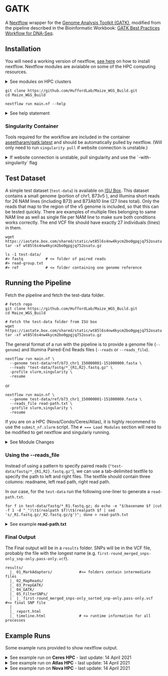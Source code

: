 # GATK


A [Nextflow](https://www.nextflow.io/) wrapper for the [Genome Analysis Toolkit (GATK)](https://gatk.broadinstitute.org/hc/en-us), modified from the pipeline described in the Bioinformatic Workbook: [GATK Best Practices Workflow for DNA-Seq](https://bioinformaticsworkbook.org/dataAnalysis/VariantCalling/gatk-dnaseq-best-practices-workflow.html#gsc.tab=0).

## Installation

You will need a working version of nextflow, [see here](https://www.nextflow.io/docs/latest/getstarted.html#requirements) on how to install nextflow. Nextflow modules are avialable on some of the HPC computing resources.

<details><summary>See modules on HPC clusters</summary>

```
# === Nova
module load gcc/7.3.0-xegsmw4 nextflow
module load singularity
NEXTFLOW=nextflow

# === Condo
module load gcc/7.3.0-xegsmw4 nextflow
module load singularity
NEXTFLOW=nextflow

# === Ceres
module load nextflow
# singularity already available, no need for module
NEXTFLOW=nextflow

# === Atlas (will need a local install of nextflow and will need the --account "projectname" flag)
module load singularity
NEXTFLOW=/project/isu_gif_vrsc/programs/nextflow
```

</details>

```
git clone https://github.com/HuffordLab/Maize_WGS_Build.git
cd Maize_WGS_Build

nextflow run main.nf --help
```

<details><summary>See help statement</summary>

```
N E X T F L O W  ~  version 20.10.0
Launching `main.nf` [big_kare] - revision: ca139b5b5f
Usage:
   The typical command for running the pipeline is as follows:
   nextflow run main.nf --genome GENOME.fasta --reads "*_{R1,R2}.fastq.gz" -profile slurm,singularity
   nextflow run main.nf --genome GENOME.fasta --reads_file READ_PATHS.txt -profile slurm,singularity

   Mandatory arguments:
    --genome                Genome fasta file, against which reads will be mapped to find SNPs
    --reads                 Paired-end reads in fastq.gz format, will need to specify glob (e.g. "*_{R1,R2}.fastq.gz")
    or
    --genome                Genome fasta file, against which reads will be mapped to find SNPs
    --reads_file            Text file (tab delimited) with three columns [readname left_fastq.gz right_fastq.gz]. Will need full path for files.

   Optional configuration arguments:
    -profile                Configuration profile to use. Can use multiple (comma separated)
                            Available: local, slurm, singularity, docker [default:local]
    --singularity_img       Singularity image if [-profile singularity] is set [default:'shub://aseetharam/gatk:latest']
    --docker_img            Docker image if [-profile docker] is set [default:'j23414/gatk4']
    --gatk_app              Link to gatk executable [default: 'gatk']
    --bwamem2_app           Link to bwamem2 executable [default: 'bwa-mem2']
    --samtools_app          Link to samtools executable [default: 'samtools']
    --bedtools_app          Link to bedtools executable [default: 'bedtools']
    --datamash_app          Link to datamash executable [default: 'datamash']
    --vcftools_app          Link to vcftools executable [default: 'vcftools']

   Optional other arguments:
    --threads               Threads per process [default:4 for local, 16 for slurm]
    --window                Window size passed to bedtools for gatk [default:100000]
    --queueSize             Maximum jobs to submit to slurm [default:20]
    --account               HPC account name for slurm sbatch, atlas and ceres requires this
    --help
```

</details>

### Singularity Container

Tools required for the workflow are included in the container [aseetharam/gatk:latest](https://github.com/aseetharam/gatk) and should be automatically pulled by nextflow. (Will only need to run `singularity pull` if website connection is unstable.)

<details><summary>If website connection is unstable, pull singularity and use the `-with-singularity` flag</summary>

#### To pull the image

```
singularity pull --name gatk.sif shub://aseetharam/gatk:latest
```

#### Link image to Nextflow using the `-with-singularity` flag.

```
nextflow run main.nf \
  --genome "test-data/ref/b73_chr1_150000001-151000000.fasta" \
  --reads "test-data/fastq/*_{R1,R2}.fastq.gz" \
  -profile slurm \
  -with-singularity gatk.sif
```

</details>

## Test Dataset

A simple test dataset (`test-data`) is available on [ISU Box](https://iastate.app.box.com/v/gatk-test-data). This dataset contains a small genome (portion of chr1, B73v5 ), and Illumina short reads for 26 NAM lines (including B73) and B73Ab10 line (27 lines total).
Only the reads that map to the region of the v5 genome is included, so that this can be tested quickly.
There are examples of multiple files belonging to same NAM line as well as single file per NAM line to make sure both conditions works correctly.
The end VCF file should have exactly 27 individuals (lines) in them.

```
wget https://iastate.box.com/shared/static/wt85l6s4nw4kycm2bo0gpgjq752osatu.gz
tar -xf wt85l6s4nw4kycm2bo0gpgjq752osatu.gz

ls -1 test-data/
#> fastq          # <= folder of paired reads
#> read-group.txt
#> ref            # <= folder containing one genome reference
```

## Running the Pipeline

Fetch the pipeline and fetch the test-data folder.

```
# Fetch repo
git clone https://github.com/HuffordLab/Maize_WGS_Build.git
cd Maize_WGS_Build

# Fetch the test-data folder from ISU box
wget https://iastate.box.com/shared/static/wt85l6s4nw4kycm2bo0gpgjq752osatu.gz
tar -xf wt85l6s4nw4kycm2bo0gpgjq752osatu.gz
```

The general format of a run with the pipeline is to provide a genome file (`--genome`) and Illumina Paired-End Reads files (`--reads` or `--reads_file`).

```
nextflow run main.nf \
  --genome test-data/ref/b73_chr1_150000001-151000000.fasta \
  --reads "test-data/fastq/*_{R1,R2}.fastq.gz" \
  -profile slurm,singularity \
  -resume
```

or 

```
nextflow run main.nf \
  --genome test-data/ref/b73_chr1_150000001-151000000.fasta \
  --reads_file read-path.txt \
  -profile slurm,singularity \
  -resume
```

If you are on a HPC (Nova/Condo/Ceres/Atlas), it is highly recommend to use the `submit_nf.slurm` script. The `# === Load Modules` section will need to be modified to get nextflow and singulariy running.

<details><summary>See Module Changes</summary>

```
# === Nova
module load gcc/7.3.0-xegsmw4 nextflow
module load singularity
NEXTFLOW=nextflow

# === Condo
module load gcc/7.3.0-xegsmw4 nextflow
module load singularity
NEXTFLOW=nextflow

# === Ceres
module load nextflow
# singularity already available, no need for module
NEXTFLOW=nextflow

# === Atlas
module load singularity
NEXTFLOW=/project/isu_gif_vrsc/programs/nextflow
```

</details>

### Using the --reads_file

Instead of using a pattern to specify paired reads (`"test-data/fastq/*_{R1,R2}.fastq.gz"`), we can use a tab-delimited textfile to specify the path to left and right files. The textfile should contain three columns: readname, left read path, right read path.

In our case, for the `test-data` run the following one-liner to generate a `read-path.txt`.

```
for f in test-data/fastq/*_R1.fastq.gz; do echo -e "$(basename $f |cut -f 1 -d "_")\t$(realpath $f)\t$(realpath $f | sed 's/_R1.fastq.gz/_R2.fastq.gz/g')"; done > read-path.txt
```

<details><summary>See example <b>read-path.txt</b></summary>

```
BioSample01	/Users/jenchang/Maize_WGS_Build/test-data/fastq/BioSample01_R1.fastq.gz	/Users/jenchang/Maize_WGS_Build/test-data/fastq/BioSample01_R2.fastq.gz
BioSample02	/Users/jenchang/Maize_WGS_Build/test-data/fastq/BioSample02_R1.fastq.gz	/Users/jenchang/Maize_WGS_Build/test-data/fastq/BioSample02_R2.fastq.gz
BioSample03	/Users/jenchang/Maize_WGS_Build/test-data/fastq/BioSample03_R1.fastq.gz	/Users/jenchang/Maize_WGS_Build/test-data/fastq/BioSample03_R2.fastq.gz
BioSample04	/Users/jenchang/Maize_WGS_Build/test-data/fastq/BioSample04_R1.fastq.gz	/Users/jenchang/Maize_WGS_Build/test-data/fastq/BioSample04_R2.fastq.gz
BioSample05	/Users/jenchang/Maize_WGS_Build/test-data/fastq/BioSample05_R1.fastq.gz	/Users/jenchang/Maize_WGS_Build/test-data/fastq/BioSample05_R2.fastq.gz
```

</details>

### Final Output

The Final output will be in a `results` folder. SNPs will be in the VCF file, probably the file with the longest name (e.g. `first-round_merged_snps-only_snp-only.pass-only.vcf`).

```
results/
  |_ 01_MarkAdapters/            #<= folders contain intermediate files
  |_ 02_MapReads/
  |_ 03_PrepGATK/
  |_ 04_GATK/
  |_ 05_FilterSNPs/
  |  |_ first-round_merged_snps-only_sorted_snp-only.pass-only.vcf     #<= final SNP file
  |
  |_ report.html
  |_ timeline.html               # <= runtime information for all processes

```

## Example Runs

Some example runs provided to show nextflow output.

<details><summary>See example run on <b>Ceres HPC</b> - last update: 14 April 2021</summary>

Runtime: 1 hour 9 minutes and 27 seconds.

```
$ module load nextflow
$ nextflow run main.nf \
  --genome "test-data/ref/b73_chr1_150000001-151000000.fasta" \
  --reads "test-data/fastq/*_{R1,R2}.fastq.gz" \
  --queueSize 25 \
  -profile slurm,singularity \
  -resume

N E X T F L O W  ~  version 20.07.1
Launching `main.nf` [exotic_poincare] - revision: ca139b5b5f
executor >  slurm (155)
[8c/e6342a] process > FastqToSam (BioSample26)       [100%] 27 of 27 ✔
[6d/13aa51] process > MarkIlluminaAdapters (27_Bi... [100%] 27 of 27 ✔
[dc/032273] process > SamToFastq (20_BioSample24_... [100%] 27 of 27 ✔
[0e/a8d488] process > bwamem2_index (b73_chr1_150... [100%] 1 of 1 ✔
[2f/b3746a] process > bwamem2_mem (20_BioSample24)   [100%] 27 of 27 ✔
[bc/8e43cc] process > CreateSequenceDictionary (b... [100%] 1 of 1 ✔
[fb/c2b500] process > samtools_faidx (b73_chr1_15... [100%] 1 of 1 ✔
[64/b1241a] process > MergeBamAlignment (20_BioSa... [100%] 27 of 27 ✔
[16/ea1c05] process > bedtools_makewindows (b73_c... [100%] 1 of 1 ✔
[34/14a2e1] process > gatk_HaplotypeCaller (chr1:... [100%] 10 of 10 ✔
[a2/6d9b6d] process > merge_vcf                      [100%] 1 of 1 ✔
[dd/187a85] process > vcftools_snp_only (first-ro... [100%] 1 of 1 ✔
[cc/367a9a] process > SortVcf (first-round_merged... [100%] 1 of 1 ✔
[ef/102130] process > calc_DPvalue (first-round_m... [100%] 1 of 1 ✔
[8f/281023] process > VariantFiltration (first-ro... [100%] 1 of 1 ✔
[fc/5d8e7c] process > keep_only_pass (first-round... [100%] 1 of 1 ✔
Completed at: 14-Apr-2021 01:51:21
Duration    : 1h 9m 27s
CPU hours   : 7.3
Succeeded   : 155
```

</details>

<details><summary>See example run on <b>Atlas HPC</b> - last update: 14 April 2021</summary>

Runtime: 50 minutes and 50 seconds.
 
```
$ module load singularity
$ NEXTFLOW=/project/isu_gif_vrsc/programs/nextflow
$ $NEXTFLOW run main.nf \
  --genome "test-data/ref/b73_chr1_150000001-151000000.fasta" \
  --reads "test-data/fastq/*_{R1,R2}.fastq.gz" \
  --queueSize 50 \
  --account isu_gif_vrsc \
  -profile slurm,singularity \
  -resume

N E X T F L O W  ~  version 20.07.1
Launching `main.nf` [tiny_cori] - revision: ca139b5b5f
executor >  slurm (155)
[92/cfaf35] process > FastqToSam (BioSample24)       [100%] 27 of 27 ✔
[59/37e2e8] process > MarkIlluminaAdapters (20_Bi... [100%] 27 of 27 ✔
[b3/cc67d6] process > SamToFastq (20_BioSample24_... [100%] 27 of 27 ✔
[46/9d4a5f] process > bwamem2_index (b73_chr1_150... [100%] 1 of 1 ✔
[e4/ad114c] process > bwamem2_mem (20_BioSample24)   [100%] 27 of 27 ✔
[a7/044560] process > CreateSequenceDictionary (b... [100%] 1 of 1 ✔
[50/e81af8] process > samtools_faidx (b73_chr1_15... [100%] 1 of 1 ✔
[67/1c03a5] process > MergeBamAlignment (20_BioSa... [100%] 27 of 27 ✔
[f6/d94e63] process > bedtools_makewindows (b73_c... [100%] 1 of 1 ✔
[49/3a6d6c] process > gatk_HaplotypeCaller (chr1:... [100%] 10 of 10 ✔
[68/e88beb] process > merge_vcf                      [100%] 1 of 1 ✔
[55/66c4cf] process > vcftools_snp_only (first-ro... [100%] 1 of 1 ✔
[92/7bad2f] process > SortVcf (first-round_merged... [100%] 1 of 1 ✔
[0b/e824cf] process > calc_DPvalue (first-round_m... [100%] 1 of 1 ✔
[a9/33a4f2] process > VariantFiltration (first-ro... [100%] 1 of 1 ✔
[ef/769ed6] process > keep_only_pass (first-round... [100%] 1 of 1 ✔
Completed at: 14-Apr-2021 01:03:12
Duration    : 50m 50s
CPU hours   : 6.4
Succeeded   : 155
```
  
</details>

<details><summary>See example run on <b>Nova HPC</b> - last update: 14 April 2021</summary>

Runtime: 1 hour 46 minutes and 17 seconds.

```
$ module load gcc/7.3.0-xegsmw4 nextflow
$ module load singularity
$ nextflow run main.nf \
  --genome "test-data/ref/b73_chr1_150000001-151000000.fasta" \
  --reads "test-data/fastq/*_{R1,R2}.fastq.gz" \
  --queueSize 25 \
  -profile slurm,singularity \
  -resume

N E X T F L O W  ~  version 20.07.1
Launching `main.nf` [condescending_monod] - revision: ca139b5b5f
executor >  slurm (155)
[5c/b08536] process > FastqToSam (BioSample04)       [100%] 27 of 27 ✔
[88/46d321] process > MarkIlluminaAdapters (27_Bi... [100%] 27 of 27 ✔
[96/200ac5] process > SamToFastq (21_BioSample24_... [100%] 27 of 27 ✔
[4c/8735b5] process > bwamem2_index (b73_chr1_150... [100%] 1 of 1 ✔
[86/06740e] process > bwamem2_mem (21_BioSample24)   [100%] 27 of 27 ✔
[c0/3e6521] process > CreateSequenceDictionary (b... [100%] 1 of 1 ✔
[e2/856737] process > samtools_faidx (b73_chr1_15... [100%] 1 of 1 ✔
[25/529408] process > MergeBamAlignment (21_BioSa... [100%] 27 of 27 ✔
[40/ca5ca7] process > bedtools_makewindows (b73_c... [100%] 1 of 1 ✔
[8a/0d6f00] process > gatk_HaplotypeCaller (chr1:... [100%] 10 of 10 ✔
[96/0b957b] process > merge_vcf                      [100%] 1 of 1 ✔
[96/1f9848] process > vcftools_snp_only (first-ro... [100%] 1 of 1 ✔
[60/edb33d] process > SortVcf (first-round_merged... [100%] 1 of 1 ✔
[b0/372a4e] process > calc_DPvalue (first-round_m... [100%] 1 of 1 ✔
[f3/cfb966] process > VariantFiltration (first-ro... [100%] 1 of 1 ✔
[86/024c8b] process > keep_only_pass (first-round... [100%] 1 of 1 ✔
Completed at: 14-Apr-2021 02:17:48
Duration    : 1h 46m 17s
CPU hours   : 6.6
Succeeded   : 155
```

</details>

<!-- May not support local MacOS run anymore

<details><summary>See example run on <b>MacOS</b> laptop where dependencies are locally installed</summary>

(2) On MacOS laptop where dependencies are locally installed:

Need to rerun the local version... will be updated.

```
$ nextflow run main.nf \
  --genome test-data/ref/b73_chr1_150000001-151000000.fasta \
  --reads "test-data/fastq/*_{R1,R2}.fastq.gz" \
  --picard_app "java -jar ~/bin/picard.jar" \
  -profile local

N E X T F L O W  ~  version 20.07.1
Launching `main.nf` [amazing_rubens] - revision: 66f7e69455
[a4/41e1ad] process > prep_genome:fasta_sort (b73_chr1_150000001-151000000.fasta)                  [100%] 1 of 1, cached: 1 ✔
[f4/b63b1b] process > prep_genome:fasta_bwa_index (b73_chr1_150000001-151000000_sorted.fasta)      [100%] 1 of 1, cached: 1 ✔
[da/436b26] process > prep_genome:fasta_samtools_faidx (b73_chr1_150000001-151000000_sorted.fasta) [100%] 1 of 1, cached: 1 ✔
[18/1d2871] process > prep_genome:fasta_picard_dict (b73_chr1_150000001-151000000_sorted.fasta)    [100%] 1 of 1, cached: 1 ✔
[f8/12a295] process > prep_reads:paired_FastqToSAM (BioSample05)                                   [100%] 3 of 3, cached: 3 ✔
[41/2ca9e5] process > prep_reads:BAM_MarkIlluminaAdapters (BioSample05.bam)                        [100%] 3 of 3, cached: 3 ✔
[35/7b205c] process > map_reads:BAM_SamToFastq (BioSample05_marked.bam)                            [100%] 3 of 3, cached: 3 ✔
[4b/529b7c] process > map_reads:run_bwa_mem (BioSample05_marked_interleaved.fq)                    [100%] 3 of 3, cached: 3 ✔
[d7/4d996a] process > run_MergeBamAlignment (BioSample05)                                          [100%] 3 of 3, cached: 3 ✔
[f4/ebf7ef] process > fai_bedtools_makewindows (b73_chr1_150000001-151000000_sorted.fasta.fai)     [100%] 1 of 1, cached: 1 ✔
[5a/44739d] process > run_gatk_snp (chr1:900001-999999)                                            [100%] 10 of 10, cached: 10 ✔
[5e/ca4c3a] process > merge_vcf                                                                    [100%] 1 of 1, cached: 1 ✔
[4e/43bf37] process > vcftools_snp_only (first-round_merged.vcf)                                   [100%] 1 of 1, cached: 1 ✔
[25/924b29] process > run_SortVCF (1)                                                              [100%] 1 of 1, cached: 1 ✔
[31/b276cb] process > calc_DPvalue (first-round_merged_snps-only.sorted.vcf)                       [100%] 1 of 1, cached: 1 ✔
[4a/17fb0b] process > gatk_VariantFiltration (1)                                                   [100%] 1 of 1, cached: 1 ✔
[88/bcb457] process > keep_only_pass (1)                                                           [100%] 1 of 1, cached: 1 ✔
406.235

/Users/jenchang/Desktop/new/Maize_WGS_Build/work/88/bcb45710b109051ac54bbb0b2fb682/first-round_merged_snps-only_snp-only.pass-only.vcf
```

</details>

-->
